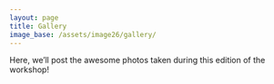 ```yaml
---
layout: page
title: Gallery
image_base: /assets/image26/gallery/
---
```


Here, we’ll post the awesome photos taken during this edition of the workshop!

<!-- ![alt](/assets/image24/gallery/IMG_8354.jpeg)
![alt](/assets/image24/gallery/IMG_8330.jpeg) 
![alt](/assets/image24/gallery/IMG_8332.jpeg) ![alt](/assets/image24/gallery/IMG_8342.jpeg)
![alt](/assets/image24/gallery/IMG_8356.jpeg)
![alt](/assets/image24/gallery/IMG_8373.jpeg)
![alt](/assets/image24/gallery/IMG_8418.jpeg)
![alt](/assets/image24/gallery/IMG_8471.jpeg)
![alt](/assets/image24/gallery/IMG_8484.jpeg)
![alt](/assets/image24/gallery/IMG_8512.jpeg) -->